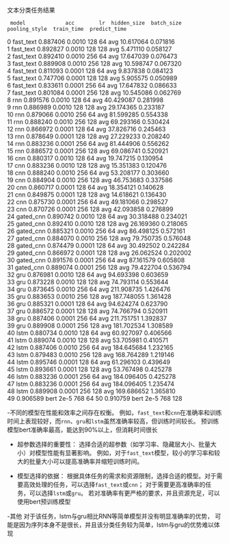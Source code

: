 
文本分类任务结果

     model             acc        lr  hidden_size  batch_size pooling_style  train_time  predict_time
0   fast_text  0.887406  0.0010          128          64           avg   10.617064      0.071816       
1   fast_text  0.892827  0.0010          128         128           avg    5.471110      0.058127       
2   fast_text  0.892410  0.0010          256          64           avg   17.647039      0.076473       
3   fast_text  0.889908  0.0010          256         128           avg   10.598747      0.067320       
4   fast_text  0.811093  0.0001          128          64           avg    9.837838      0.084123       
5   fast_text  0.747706  0.0001          128         128           avg    5.905575      0.050989       
6   fast_text  0.833611  0.0001          256          64           avg   17.647832      0.086633       
7   fast_text  0.801084  0.0001          256         128           avg   10.545086      0.062769       
8         rnn  0.891576  0.0010          128          64           avg   40.429087      0.281998       
9         rnn  0.886989  0.0010          128         128           avg   29.174365      0.233187       
10        rnn  0.879066  0.0010          256          64           avg   81.599285      0.554338       
11        rnn  0.888240  0.0010          256         128           avg   69.293166      0.530424       
12        rnn  0.866972  0.0001          128          64           avg   37.826716      0.245463       
13        rnn  0.878649  0.0001          128         128           avg   27.229233      0.208240       
14        rnn  0.883236  0.0001          256          64           avg   81.444906      0.556262       
15        rnn  0.886572  0.0001          256         128           avg   69.086741      0.520921       
16        cnn  0.880317  0.0010          128          64           avg   19.747215      0.130954       
17        cnn  0.883236  0.0010          128         128           avg   15.351383      0.120476       
18        cnn  0.888240  0.0010          256          64           avg   53.208177      0.303660       
19        cnn  0.884904  0.0010          256         128           avg   46.753683      0.337586       
20        cnn  0.860717  0.0001          128          64           avg   18.354121      0.140628       
21        cnn  0.849875  0.0001          128         128           avg   14.618621      0.136430       
22        cnn  0.875730  0.0001          256          64           avg   49.181066      0.298527       
23        cnn  0.870726  0.0001          256         128           avg   42.093858      0.276899       
24  gated_cnn  0.890742  0.0010          128          64           avg   30.318488      0.234021       
25  gated_cnn  0.892410  0.0010          128         128           avg   26.169360      0.218065       
26  gated_cnn  0.885321  0.0010          256          64           avg   86.498125      0.572161       
27  gated_cnn  0.884070  0.0010          256         128           avg   79.750735      0.576048       
28  gated_cnn  0.874479  0.0001          128          64           avg   30.492502      0.242284       
29  gated_cnn  0.866972  0.0001          128         128           avg   26.062524      0.202002       
30  gated_cnn  0.891576  0.0001          256          64           avg   87.161579      0.605808       
31  gated_cnn  0.889074  0.0001          256         128           avg   79.422704      0.536794       
32        gru  0.876981  0.0010          128          64           avg   94.693398      0.603659       
33        gru  0.873228  0.0010          128         128           avg   74.793114      0.553644       
34        gru  0.873645  0.0010          256          64           avg  211.908735      1.426476       
35        gru  0.883653  0.0010          256         128           avg  187.748055      1.361428       
36        gru  0.885321  0.0001          128          64           avg   94.624274      0.623790       
37        gru  0.886572  0.0001          128         128           avg   74.766794      0.520911       
38        gru  0.887406  0.0001          256          64           avg  211.751751      1.392837       
39        gru  0.889908  0.0001          256         128           avg  181.702534      1.308589       
40       lstm  0.880734  0.0010          128          64           avg   60.927097      0.406566       
41       lstm  0.889074  0.0010          128         128           avg   53.705981      0.410571       
42       lstm  0.887406  0.0010          256          64           avg  184.645684      1.232165       
43       lstm  0.879483  0.0010          256         128           avg  168.764289      1.219146       
44       lstm  0.895746  0.0001          128          64           avg   61.296103      0.439649       
45       lstm  0.893661  0.0001          128         128           avg   53.767498      0.425278       
46       lstm  0.883236  0.0001          256          64           avg  184.096405      0.425278       
47       lstm  0.883236  0.0001          256          64           avg  184.096405      1.235474       
48       lstm  0.889908  0.0001          256         128           avg  169.686652      1.365810       
49  0.906589       bert   2e-5             768          64
50  0.910759       bert   2e-5             768         128


-不同的模型在性能和效率之间存在权衡。
例如，`fast_text`和`cnn`在准确率和训练时间上表现较好，而`rnn`、`gru`和`lstm`虽然准确率较高，但训练时间较长。
预训练模型bert准确率最高，能达到90%以上，但消耗时间很长

- 超参数选择的重要性：
选择合适的超参数（如学习率、隐藏层大小、批量大小）对模型性能有显著影响。
例如，对于`fast_text`模型，较小的学习率和较大的批量大小可以提高准确率并缩短训练时间。

- 模型选择的依据：
根据具体任务的需求和资源限制，选择合适的模型。对于需要高效处理的任务，可以选择`fast_text`或`cnn`；
对于需要更高准确率的任务，可以选择`lstm`或`gru`。
若对准确率有更严格的要求，并且资源充足，可以使用bert预训练模型

-其他
对于该任务，lstm与gru相比RNN等简单模型并没有明显准确率的优势，
可能是因为序列本身不是很长，并且该分类任务较为简单，lstm与gru的优势难以体现
